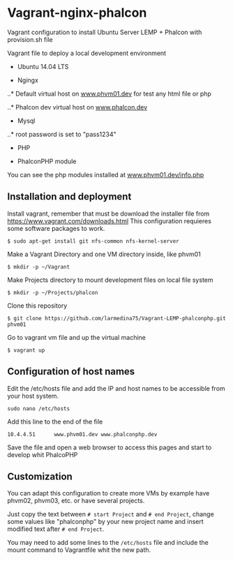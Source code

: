 # Vagrant-nginx-phalcon

Vagrant configuration to install Ubuntu Server LEMP + Phalcon with provision.sh file

Vagrant file to deploy a local development environment

* Ubuntu 14.04 LTS

* Ngingx

..* Default virtual host on www.phvm01.dev for test any html file or php

..* Phalcon dev virtual host on www.phalcon.dev

* Mysql

..* root password is set to "pass1234"

* PHP 

* PhalconPHP module

You can see the php modules installed at www.phvm01.dev/info.php



## Installation and deployment

Install vagrant, remember that must be download the installer file from https://www.vagrant.com/downloads.html
This configuration requieres some software packages to work.

`$ sudo apt-get install git nfs-common nfs-kernel-server`

Make a Vagrant Directory and one VM directory inside, like phvm01

`$ mkdir -p ~/Vagrant`

Make Projects directory to mount development files on local file system

`$ mkdir -p ~/Projects/phalcon`

Clone this repository

`$ git clone https://github.com/larmedina75/Vagrant-LEMP-phalconphp.git phvm01`

Go to vagrant vm file and up the virtual machine

`$ vagrant up`

## Configuration of host names

Edit the /etc/hosts file and add the IP and host names to be accessible from your host system.

`sudo nano /etc/hosts`

Add this line to the end of the file

`10.4.4.51      www.phvm01.dev www.phalconphp.dev`

Save the file and open a web browser to access this pages and start to develop whit PhalcoPHP 

## Customization

You can adapt this configuration to create more VMs by example have phvm02, phvm03, etc. or have several projects.

Just copy the text between `# start Project` and `# end Project`, change some values like "phalconphp" by your new project name and insert modified text after `# end Project`.

You may need to add some lines to the `/etc/hosts` file and include the mount command to Vagrantfile whit the new path.